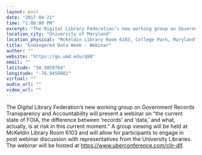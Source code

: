 ```yaml
---
layout: post
date: "2017-04-21"
time: "1:00:00 PM"
excerpt: "The Digital Library Federation’s new working group on Government Records Transparency and Accountability will present a webinar on “the ..."
location_city: "University of Maryland"
location_physical: "McKeldin Library Room 6103, College Park, Maryland"
title: "Endangered Data Week - Webinar"
author: ""
website: "https://go.umd.edu/q98"
email: ""
latitude: "38.9859704"
longitude: "-76.9450882"
virtual: ""
audio_url: ""
video_url: ""
---
```


The Digital Library Federation’s new working group on Government Records Transparency and Accountability will present a webinar on “the current state of FOIA, the difference between ‘records’ and ‘data,’ and what, actually, is at risk in this current moment.” A group viewing will be held at McKeldin Library Room 6103 and will allow for participants to engage in post webinar discussion with representatives from the University Libraries. The webinar will be hosted at https://www.uberconference.com/clir-dlf.
